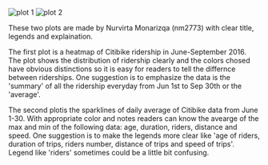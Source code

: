 

![plot 1](/HW7_nm2773/ridership_june-september.png)
![plot 2](/HW7_nm2773/30daysofsummer.png)

These two plots are made by Nurvirta Monarizqa (nm2773) with clear title, legends and explaination. 

The first plot is a heatmap of Citibike ridership in June-September 2016. The plot shows the distribution of ridership clearly and the colors chosed have obvious distinctions so it is easy for readers to tell the differnce between riderships. One suggestion is to emphasize the data is the 'summary' of all the ridership everyday from Jun 1st to Sep 30th or the 'average'.

The second plotis the sparklines of daily average of Citibike data from June 1-30. With appropriate color and notes readers can know the avearge of the max and min of the following data: age, duration, riders, distance and speed. One suggestion is to make the legends more clear like 'age of riders, duration of trips, riders number, distance of trips and speed of trips'. Legend like 'riders' sometimes could be a little bit confusing.